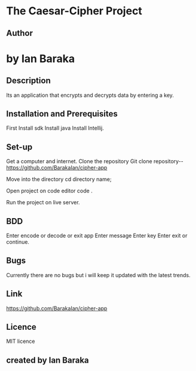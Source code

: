 # The Caesar-Cipher Project

## Author
#  by Ian Baraka

## Description
Its an application that encrypts and decrypts data by entering a key.

## Installation and Prerequisites

First Install sdk Install java Install Intellij.
 

## Set-up
Get a computer and internet.
Clone the repository Git clone repository--https://github.com/BarakaIan/cipher-app
 
Move into the directory cd directory name;
 
Open project on code editor code . 

Run the project on live server.

## BDD
Enter encode or decode or exit app Enter message Enter key Enter exit or continue.

## Bugs
Currently there are no bugs but i will keep it updated with the latest trends.
## Link
https://github.com/BarakaIan/cipher-app

## Licence
MIT licence

## created by Ian Baraka
